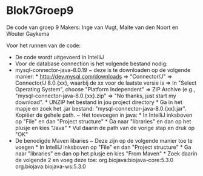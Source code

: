 # Blok7Groep9

De code van groep 9 
Makers: Inge van Vugt, Maite van den Noort en Wouter Gaykema

Voor het runnen van de code:
  - De code wordt uitgevoerd in IntelliJ
  - Voor de database connection is het volgende bestand nodig:
  - mysql-connector-java-8.0.19
	~ deze is te downloaden op de volgende manier:
		* http://dev.mysql.com/downloads ⇒ "Connector/J" ⇒ Connector/J 8.0.{xx}, waarbij de xx voor de laatste versie is ⇒ In "Select Operating 		  System", choose "Platform Independent" ⇒ ZIP Archive (e.g., "mysql-connector-java-8.0.{xx}.zip" ⇒ "No thanks, just start my download".
		* UNZIP het bestand in jou project directory
		* Ga in het mapje en zoek het .jar bestand: "mysql-connector-java-8.0.{xx}.jar". Kopiëer de gehele path.
	~ Het toevoegen in java:
		* In IntelliJ inksboven op "File" en dan "Project structure"
		* Ga naar "libraries" en dan op het plusje en kies "Java"
		* Vul daarin de path van de vorige stap en druk op "OK"
  - De benodigde Maven libaries
	~ Deze zijn op de volgende manier toe te voegen
		* In IntelliJ inksboven op "File" en dan "Project structure"
		* Ga naar "libraries" en dan op het plusje en kies "From Maven"
		* Zoek daarin de volgende 2 en voeg deze toe:
			org.biojava:biojava-core:5.3.0
			org.biojava:biojava-ws:5.3.0